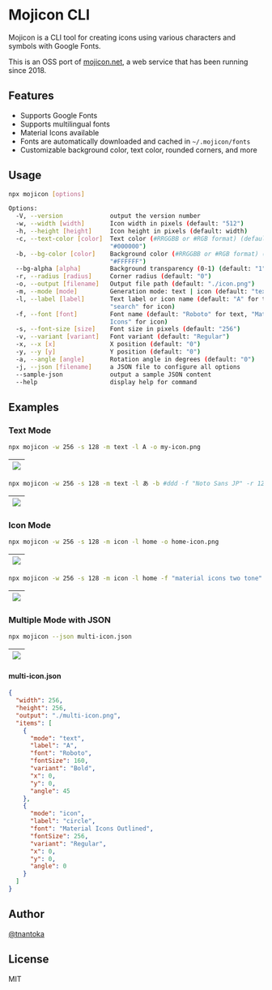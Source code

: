 # Mojicon CLI

Mojicon is a CLI tool for creating icons using various characters and symbols with Google Fonts.

This is an OSS port of [mojicon.net](https://mojicon.net/), a web service that has been running since 2018.

## Features

- Supports Google Fonts
- Supports multilingual fonts
- Material Icons available
- Fonts are automatically downloaded and cached in `~/.mojicon/fonts`
- Customizable background color, text color, rounded corners, and more

## Usage

```sh
npx mojicon [options]

Options:
  -V, --version             output the version number
  -w, --width [width]       Icon width in pixels (default: "512")
  -h, --height [height]     Icon height in pixels (default: width)
  -c, --text-color [color]  Text color (#RRGGBB or #RGB format) (default:
                            "#000000")
  -b, --bg-color [color]    Background color (#RRGGBB or #RGB format) (default:
                            "#FFFFFF")
  --bg-alpha [alpha]        Background transparency (0-1) (default: "1")
  -r, --radius [radius]     Corner radius (default: "0")
  -o, --output [filename]   Output file path (default: "./icon.png")
  -m, --mode [mode]         Generation mode: text | icon (default: "text")
  -l, --label [label]       Text label or icon name (default: "A" for text,
                            "search" for icon)
  -f, --font [font]         Font name (default: "Roboto" for text, "Material
                            Icons" for icon)
  -s, --font-size [size]    Font size in pixels (default: "256")
  -v, --variant [variant]   Font variant (default: "Regular")
  -x, --x [x]               X position (default: "0")
  -y, --y [y]               Y position (default: "0")
  -a, --angle [angle]       Rotation angle in degrees (default: "0")
  -j, --json [filename]     a JSON file to configure all options
  --sample-json             output a sample JSON content
  --help                    display help for command
```

## Examples

### Text Mode

```sh
npx mojicon -w 256 -s 128 -m text -l A -o my-icon.png
```

| ![](https://tnantoka.github.io/mojicon-cli/my-icon.png) |
| ----- |

```sh
npx mojicon -w 256 -s 128 -m text -l あ -b #ddd -f "Noto Sans JP" -r 128 -o japanese-icon.png
```

| ![](https://tnantoka.github.io/mojicon-cli/japanese-icon.png) |
| ----- |

### Icon Mode

```sh
npx mojicon -w 256 -s 128 -m icon -l home -o home-icon.png
```

| ![](https://tnantoka.github.io/mojicon-cli/home-icon.png) |
| ----- |

```sh
npx mojicon -w 256 -s 128 -m icon -l home -f "material icons two tone" -o two-tone-icon.png
```

| ![](https://tnantoka.github.io/mojicon-cli/two-tone-icon.png) |
| ----- |

### Multiple Mode with JSON

```sh
npx mojicon --json multi-icon.json
```

| ![](https://tnantoka.github.io/mojicon-cli/multi-icon.png) |
| ----- |

#### multi-icon.json

```json
{
  "width": 256,
  "height": 256,
  "output": "./multi-icon.png",
  "items": [
    {
      "mode": "text",
      "label": "A",
      "font": "Roboto",
      "fontSize": 160,
      "variant": "Bold",
      "x": 0,
      "y": 0,
      "angle": 45
    },
    {
      "mode": "icon",
      "label": "circle",
      "font": "Material Icons Outlined",
      "fontSize": 256,
      "variant": "Regular",
      "x": 0,
      "y": 0,
      "angle": 0
    }
  ]
}
```

## Author

[@tnantoka](https://x.com/tnantoka)

## License

MIT
